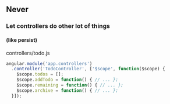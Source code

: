 ## Never
### Let controllers do other lot of things
#### (like persist) 

controllers/todo.js
```javascript
angular.module('app.controllers')
  .controller('TodoController', ['$scope', function($scope) {
    $scope.todos = [];
    $scope.addTodo = function() { // ... };
    $scope.remaining = function() { // ... };
    $scope.archive = function() { // ... };
  }]);
```
